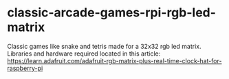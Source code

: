 # classic-arcade-games-rpi-rgb-led-matrix
Classic games like snake and tetris made for a 32x32 rgb led matrix. Libraries and hardware required located in this article: https://learn.adafruit.com/adafruit-rgb-matrix-plus-real-time-clock-hat-for-raspberry-pi
